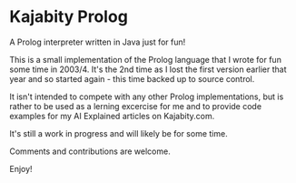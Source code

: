 Kajabity Prolog
===============

A Prolog interpreter written in Java just for fun!

This is a small implementation of the Prolog language that I wrote for fun some time in 2003/4.  It's the 2nd time as
I lost the first version earlier that year and so started again - this time backed up to source control.

It isn't intended to compete with any other Prolog implementations, but is rather to be used as a lerning excercise for
me and to provide code examples for my AI Explained articles on Kajabity.com.

It's still a work in progress and will likely be for some time.

Comments and contributions are welcome.

Enjoy!
